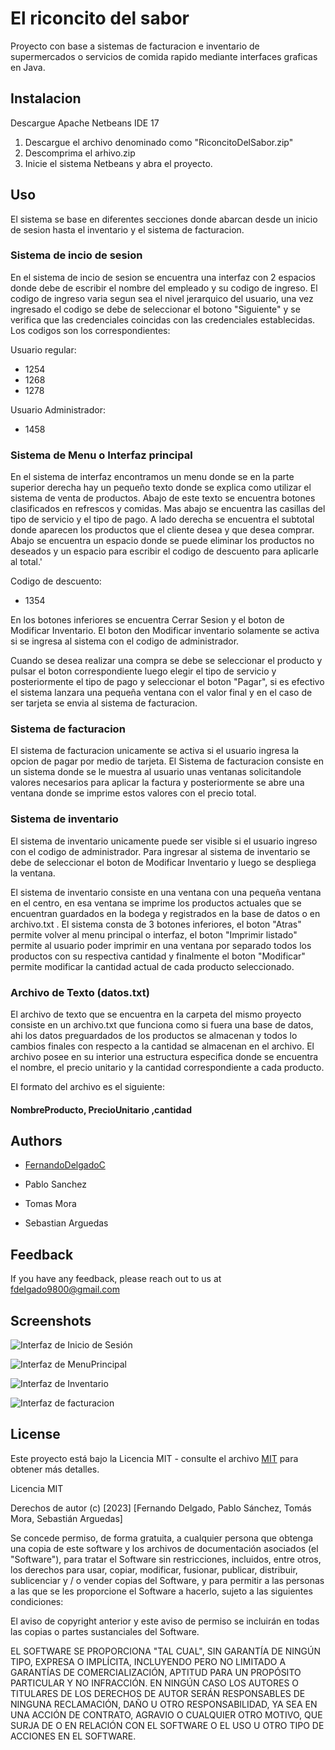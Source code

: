 
# El riconcito del sabor

Proyecto con base a sistemas de facturacion e inventario de supermercados o servicios de comida rapido mediante interfaces graficas en Java.



## Instalacion

Descargue Apache Netbeans IDE 17

1. Descargue el archivo denominado como "RiconcitoDelSabor.zip"
2. Descomprima el arhivo.zip
3. Inicie el sistema Netbeans y abra el proyecto.


    
## Uso

El sistema se base en diferentes secciones donde abarcan desde un inicio de sesion hasta el inventario y el sistema de facturacion.

### Sistema de incio de sesion

En el sistema de incio de sesion se encuentra una interfaz con 2 espacios donde debe de escribir el nombre del empleado y su codigo de ingreso. El codigo de ingreso varia segun sea el nivel jerarquico del usuario, una vez ingresado el codigo se debe de seleccionar el botono "Siguiente" y se verifica que las credenciales coincidas con las credenciales establecidas. Los codigos son los correspondientes:

Usuario regular:
* 1254
* 1268
* 1278

Usuario Administrador:
* 1458

### Sistema de Menu o Interfaz principal

En el sistema de interfaz encontramos un menu donde se en la parte superior derecha hay un pequeño texto donde se explica como utilizar el sistema de venta de productos. Abajo de este texto se encuentra botones clasificados en refrescos y comidas. Mas abajo se encuentra las casillas del tipo de servicio y el tipo de pago. A lado derecha se encuentra el subtotal donde aparecen los productos que el cliente desea y que desea comprar. Abajo se encuentra un espacio donde se puede eliminar los productos no deseados y un espacio para escribir el codigo de descuento para aplicarle al total.'

Codigo de descuento:
* 1354

En los botones inferiores se encuentra Cerrar Sesion y el boton de Modificar Inventario. El boton den Modificar inventario solamente se activa si se ingresa al sistema con el codigo de administrador.

Cuando se desea realizar una compra se debe se seleccionar el producto y pulsar el boton correspondiente luego elegir el tipo de servicio y posteriormente el tipo de pago y seleccionar el boton "Pagar", si es efectivo el sistema lanzara una pequeña ventana con el valor final y en el caso de ser tarjeta se envia al sistema de facturacion.

### Sistema de facturacion

El sistema de facturacion unicamente se activa si el usuario ingresa la opcion de pagar por medio de tarjeta. El Sistema de facturacion consiste en un sistema donde se le muestra al usuario unas ventanas solicitandole valores necesarios para aplicar la factura y posteriormente se abre una ventana donde se imprime estos valores con el precio total.


### Sistema de inventario

El sistema de inventario unicamente puede ser visible si el usuario ingreso con el codigo de administrador. Para ingresar al sistema de inventario se debe de seleccionar el boton de Modificar Inventario y luego se despliega la ventana.

El sistema de inventario consiste en una ventana con una pequeña ventana en el centro, en esa ventana se imprime los productos actuales que se encuentran guardados en la bodega y registrados en la base de datos o en archivo.txt . El sistema consta de 3 botones inferiores, el boton "Atras" permite volver al menu principal o interfaz, el boton "Imprimir listado" permite al usuario poder imprimir en una ventana por separado todos los productos con su respectiva cantidad y finalmente el boton "Modificar" permite modificar la cantidad actual de cada producto seleccionado.


### Archivo de Texto (datos.txt)

El archivo de texto que se encuentra en la carpeta del mismo proyecto consiste en un archivo.txt que funciona como si fuera una base de datos, ahi los datos preguardados de los productos se almacenan y todos lo cambios finales con respecto a la cantidad se almacenan en el archivo. El archivo posee en su interior una estructura especifica donde se encuentra el nombre, el precio unitario y la cantidad correspondiente a cada producto. 

El formato del archivo es el siguiente:

#### NombreProducto, PrecioUnitario ,cantidad


## Authors

- [FernandoDelgadoC](https://github.com/FernandoDelgadoC)

- Pablo Sanchez
- Tomas Mora
- Sebastian Arguedas

## Feedback

If you have any feedback, please reach out to us at fdelgado9800@gmail.com


## Screenshots

![Interfaz de Inicio de Sesión](https://github.com/FernandoDelgadoC/RiconsitoDelSabor/raw/main/screenshots/Login.png)

![Interfaz de MenuPrincipal](https://github.com/FernandoDelgadoC/RiconsitoDelSabor/raw/main/screenshots/MenuInterfaz.png)

![Interfaz de Inventario](https://github.com/FernandoDelgadoC/RiconsitoDelSabor/raw/main/screenshots/Inventario.png)

![Interfaz de facturacion](https://github.com/FernandoDelgadoC/RiconsitoDelSabor/raw/main/screenshots/Facturacion.png)


## License
Este proyecto está bajo la Licencia MIT - consulte el archivo [MIT](https://choosealicense.com/licenses/mit/) para obtener más detalles.

Licencia MIT

Derechos de autor (c) [2023] [Fernando Delgado, Pablo Sánchez, Tomás Mora, Sebastián Arguedas]

Se concede permiso, de forma gratuita, a cualquier persona que obtenga una copia
de este software y los archivos de documentación asociados (el "Software"), para tratar
el Software sin restricciones, incluidos, entre otros, los derechos
para usar, copiar, modificar, fusionar, publicar, distribuir, sublicenciar y / o vender
copias del Software, y para permitir a las personas a las que se les proporcione el Software a hacerlo,
sujeto a las siguientes condiciones:

El aviso de copyright anterior y este aviso de permiso se incluirán en todas las copias o
partes sustanciales del Software.

EL SOFTWARE SE PROPORCIONA "TAL CUAL", SIN GARANTÍA DE NINGÚN TIPO, EXPRESA O
IMPLÍCITA, INCLUYENDO PERO NO LIMITADO A GARANTÍAS DE COMERCIALIZACIÓN,
APTITUD PARA UN PROPÓSITO PARTICULAR Y NO INFRACCIÓN. EN NINGÚN CASO
LOS AUTORES O TITULARES DE LOS DERECHOS DE AUTOR SERÁN RESPONSABLES DE NINGUNA RECLAMACIÓN, DAÑO U OTRO
RESPONSABILIDAD, YA SEA EN UNA ACCIÓN DE CONTRATO, AGRAVIO O CUALQUIER OTRO MOTIVO,
QUE SURJA DE O EN RELACIÓN CON EL SOFTWARE O EL USO U OTRO TIPO DE ACCIONES EN EL SOFTWARE.


